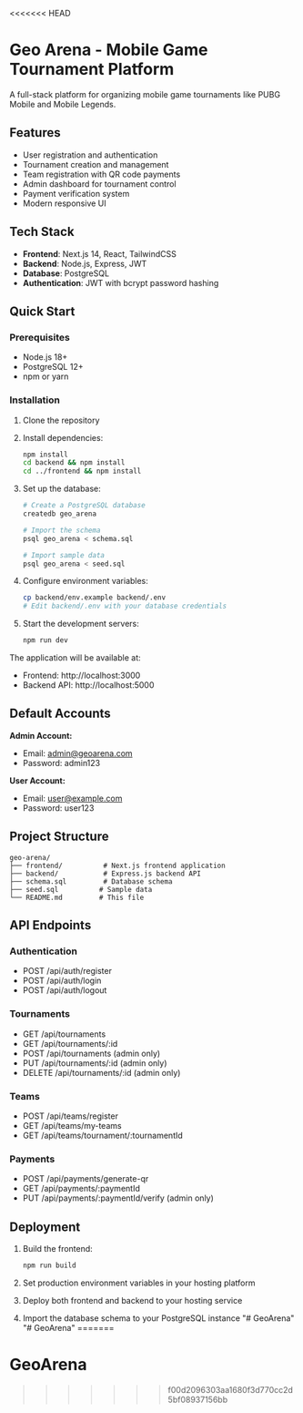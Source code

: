 <<<<<<< HEAD
# Geo Arena - Mobile Game Tournament Platform

A full-stack platform for organizing mobile game tournaments like PUBG Mobile and Mobile Legends.

## Features

- User registration and authentication
- Tournament creation and management
- Team registration with QR code payments
- Admin dashboard for tournament control
- Payment verification system
- Modern responsive UI

## Tech Stack

- **Frontend**: Next.js 14, React, TailwindCSS
- **Backend**: Node.js, Express, JWT
- **Database**: PostgreSQL
- **Authentication**: JWT with bcrypt password hashing

## Quick Start

### Prerequisites

- Node.js 18+
- PostgreSQL 12+
- npm or yarn

### Installation

1. Clone the repository
2. Install dependencies:
   ```bash
   npm install
   cd backend && npm install
   cd ../frontend && npm install
   ```

3. Set up the database:
   ```bash
   # Create a PostgreSQL database
   createdb geo_arena
   
   # Import the schema
   psql geo_arena < schema.sql
   
   # Import sample data
   psql geo_arena < seed.sql
   ```

4. Configure environment variables:
   ```bash
   cp backend/env.example backend/.env
   # Edit backend/.env with your database credentials
   ```

5. Start the development servers:
   ```bash
   npm run dev
   ```

The application will be available at:
- Frontend: http://localhost:3000
- Backend API: http://localhost:5000

## Default Accounts

**Admin Account:**
- Email: admin@geoarena.com
- Password: admin123

**User Account:**
- Email: user@example.com
- Password: user123

## Project Structure

```
geo-arena/
├── frontend/          # Next.js frontend application
├── backend/           # Express.js backend API
├── schema.sql         # Database schema
├── seed.sql          # Sample data
└── README.md         # This file
```

## API Endpoints

### Authentication
- POST /api/auth/register
- POST /api/auth/login
- POST /api/auth/logout

### Tournaments
- GET /api/tournaments
- GET /api/tournaments/:id
- POST /api/tournaments (admin only)
- PUT /api/tournaments/:id (admin only)
- DELETE /api/tournaments/:id (admin only)

### Teams
- POST /api/teams/register
- GET /api/teams/my-teams
- GET /api/teams/tournament/:tournamentId

### Payments
- POST /api/payments/generate-qr
- GET /api/payments/:paymentId
- PUT /api/payments/:paymentId/verify (admin only)

## Deployment

1. Build the frontend:
   ```bash
   npm run build
   ```

2. Set production environment variables in your hosting platform

3. Deploy both frontend and backend to your hosting service

4. Import the database schema to your PostgreSQL instance
"# GeoArena" 
"# GeoArena" 
=======
# GeoArena
>>>>>>> f00d2096303aa1680f3d770cc2d5bf08937156bb
